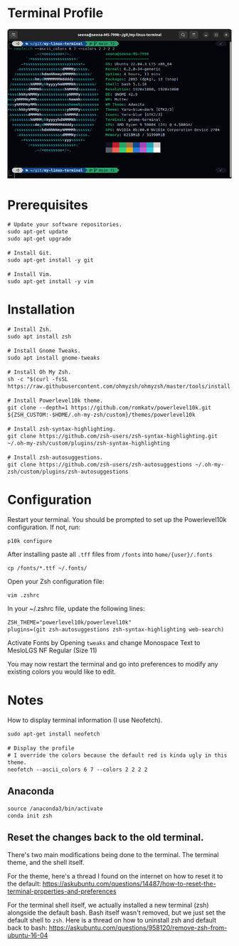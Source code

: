 # Terminal Profile

![terminal](images/neofetch-2.png)

# Prerequisites

```
# Update your software repositories.
sudo apt-get update
sudo apt-get upgrade

# Install Git.
sudo apt-get install -y git

# Install Vim.
sudo apt-get install -y vim
```

# Installation

```
# Install Zsh.
sudo apt install zsh

# Install Gnome Tweaks.
sudo apt install gnome-tweaks

# Install Oh My Zsh.
sh -c "$(curl -fsSL https://raw.githubusercontent.com/ohmyzsh/ohmyzsh/master/tools/install.sh)"

# Install Powerlevel10k theme.
git clone --depth=1 https://github.com/romkatv/powerlevel10k.git ${ZSH_CUSTOM:-$HOME/.oh-my-zsh/custom}/themes/powerlevel10k

# Install zsh-syntax-highlighting.
git clone https://github.com/zsh-users/zsh-syntax-highlighting.git ~/.oh-my-zsh/custom/plugins/zsh-syntax-highlighting

# Install zsh-autosuggestions.
git clone https://github.com/zsh-users/zsh-autosuggestions ~/.oh-my-zsh/custom/plugins/zsh-autosuggestions
```

# Configuration

Restart your terminal. You should be prompted to set up the Powerlevel10k configuration. If not, run:

```
p10k configure
```

After installing paste all `.tff` files from `/fonts` into `home/{user}/.fonts`

```
cp /fonts/*.ttf ~/.fonts/
```

Open your Zsh configuration file:

```
vim .zshrc
```

In your ~/.zshrc file, update the following lines:

```
ZSH_THEME="powerlevel10k/powerlevel10k"
plugins=(git zsh-autosuggestions zsh-syntax-highlighting web-search)
```

Activate Fonts by Opening `tweaks` and change Monospace Text to MesloLGS NF Regular (Size 11)

You may now restart the terminal and go into preferences to modify any existing colors you would like to edit.

# Notes

How to display terminal information (I use Neofetch).

```
sudo apt-get install neofetch

# Display the profile
# I override the colors because the default red is kinda ugly in this theme.
neofetch --ascii_colors 6 7 --colors 2 2 2 2
```

## Anaconda

```
source /anaconda3/bin/activate
conda init zsh
```

## Reset the changes back to the old terminal.

There's two main modifications being done to the terminal. The terminal theme, and the shell itself.

For the theme, here's a thread I found on the internet on how to reset it to the default: https://askubuntu.com/questions/14487/how-to-reset-the-terminal-properties-and-preferences

For the terminal shell itself, we actually installed a new terminal (zsh) alongside the default bash. Bash itself wasn't removed, but we just set the default shell to `zsh`. Here is a thread on how to uninstall zsh and default back to bash: https://askubuntu.com/questions/958120/remove-zsh-from-ubuntu-16-04
